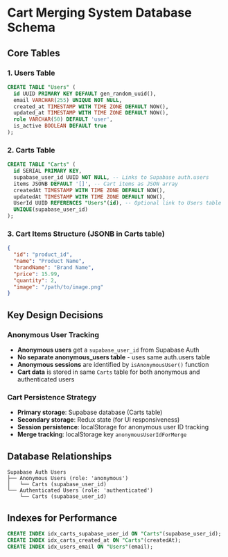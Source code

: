 # Cart Merging System Database Schema

## Core Tables

### 1. Users Table
```sql
CREATE TABLE "Users" (
  id UUID PRIMARY KEY DEFAULT gen_random_uuid(),
  email VARCHAR(255) UNIQUE NOT NULL,
  created_at TIMESTAMP WITH TIME ZONE DEFAULT NOW(),
  updated_at TIMESTAMP WITH TIME ZONE DEFAULT NOW(),
  role VARCHAR(50) DEFAULT 'user',
  is_active BOOLEAN DEFAULT true
);
```

### 2. Carts Table
```sql
CREATE TABLE "Carts" (
  id SERIAL PRIMARY KEY,
  supabase_user_id UUID NOT NULL, -- Links to Supabase auth.users
  items JSONB DEFAULT '[]', -- Cart items as JSON array
  createdAt TIMESTAMP WITH TIME ZONE DEFAULT NOW(),
  updatedAt TIMESTAMP WITH TIME ZONE DEFAULT NOW(),
  UserId UUID REFERENCES "Users"(id), -- Optional link to Users table
  UNIQUE(supabase_user_id)
);
```

### 3. Cart Items Structure (JSONB in Carts table)
```json
{
  "id": "product_id",
  "name": "Product Name",
  "brandName": "Brand Name", 
  "price": 15.99,
  "quantity": 2,
  "image": "/path/to/image.png"
}
```

## Key Design Decisions

### Anonymous User Tracking
- **Anonymous users** get a `supabase_user_id` from Supabase Auth
- **No separate anonymous_users table** - uses same auth.users table
- **Anonymous sessions** are identified by `isAnonymousUser()` function
- **Cart data** is stored in same `Carts` table for both anonymous and authenticated users

### Cart Persistence Strategy
- **Primary storage**: Supabase database (Carts table)
- **Secondary storage**: Redux state (for UI responsiveness)
- **Session persistence**: localStorage for anonymous user ID tracking
- **Merge tracking**: localStorage key `anonymousUserIdForMerge`

## Database Relationships

```
Supabase Auth Users
├── Anonymous Users (role: 'anonymous')
│   └── Carts (supabase_user_id)
└── Authenticated Users (role: 'authenticated') 
    └── Carts (supabase_user_id)
```

## Indexes for Performance
```sql
CREATE INDEX idx_carts_supabase_user_id ON "Carts"(supabase_user_id);
CREATE INDEX idx_carts_created_at ON "Carts"(createdAt);
CREATE INDEX idx_users_email ON "Users"(email);
``` 
